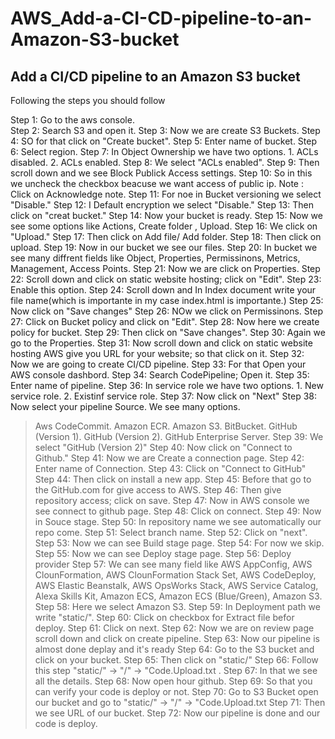 # AWS_Add-a-CI-CD-pipeline-to-an-Amazon-S3-bucket


<H2>Add a CI/CD pipeline to an Amazon S3 bucket</H2>

Following the steps you should follow

Step 1: Go to the aws console.<br>
Step 2: Search S3 and open it.
Step 3: Now we are create S3 Buckets.
Step 4: SO for that click on "Create bucket".
Step 5: Enter name of bucket. 
Step 6: Select region.
Step 7: In Object Ownership we have two options.
	1. ACLs disabled.
	2. ACLs enabled.
Step 8: We select "ACLs enabled".
Step 9: Then scroll down and we see Block Publick Access settings.
Step 10: So in this we uncheck the checkbox beacuse we want access of public ip.
Note : Click on Acknowledge note.
Step 11: For noe in Bucket versioning we select "Disable."
Step 12: I Default encryption we select "Disable."
Step 13: Then click on "creat bucket."
Step 14: Now your bucket is ready.
Step 15: Now we see some options like Actions, Create folder , Upload.
Step 16: We click on "Upload."
Step 17: Then click on Add file/ Add folder.
Step 18: Then click on upload.
Step 19: Now in our bucket we see our files.
Step 20: In bucket we see many diffrent fields like Object, Properties, Permissinons, Metrics, Management, Access Points.
Step 21: Now we are click on Properties.
Step 22: Scroll down and click on static website hosting; click on "Edit".
Step 23: Enable this option.
Step 24: Scroll down and In Index document write your file name(which is importante in my case index.html is importante.)
Step 25: Now click on "Save changes"
Step 26: NOw we click on Permissinons.
Step 27: Click on Bucket policy and click on "Edit".
Step 28: Now here we create policy for bucket.
Step 29: Then click on "Save changes".
Step 30: Again we go to the Properties.
Step 31: Now scroll down and click on static website hosting AWS give you URL for your website; so that click on it.
Step 32: Now we are going to create CI/CD pipeline.
Step 33: For that Open your AWS console dashbord.
Step 34: Search CodePipeline; Open it.
Step 35: Enter name of pipeline.
Step 36: In service role we have two options.
	1. New service role.
	2. Existinf service role.
Step 37: Now click on "Next"
Step 38: Now select your pipeline Source.
We see many options.
> Aws CodeCommit.
> Amazon ECR.
> Amazon S3.
> BitBucket.
> GitHub (Version 1).
> GitHub (Version 2).
> GitHub Enterprise Server.
Step 39: We select "GitHub (Version 2)"
Step 40: Now click on "Connect to Github."
Step 41: Now we are Create a connection page.
Step 42: Enter name of Connection.
Step 43: Click on "Connect to GitHub"
Step 44: Then click on install a new app.
Step 45: Before that go to the GitHub.com for give access to AWS.
Step 46: Then give repository access; click on save.
Step 47: Now in AWS console we see connect to github page.
Step 48: Click on connect.
Step 49: Now in Souce stage.
Step 50: In repository name we see automatically our repo come.
Step 51: Select branch name.
Step 52: Click on "next".
Step 53: Now we can see Build stage page.
Step 54: For now we skip.
Step 55: Now we can see Deploy stage page.
Step 56: Deploy provider 
Step 57: We can see many field like AWS AppConfig, AWS ClounFormation, AWS ClounFormation Stack Set, AWS CodeDeploy, AWS Elastic Beanstalk, AWS OpsWorks Stack, AWS Service Catalog, Alexa Skills Kit, Amazon ECS, Amazon ECS (Blue/Green), Amazon S3.
Step 58: Here we select Amazon S3.
Step 59: In Deployment path we write "static/".
Step 60: Click on checkbox for Extract file befor deploy.
Step 61: Click on next.
Step 62: Now we are on review page scroll down and click on create pipeline.
Step 63: Now our pipeline is almost done deplay and it's ready 
Step 64: Go to the S3 bucket and click on your bucket.
Step 65: Then click on "static/"
Step 66: Follow this step "static/" -> "/" -> "Code.Upload.txt .
Step 67: In that we see all the details.
Step 68: Now open hour github.
Step 69: So that you can verify your code is deploy or not.
Step 70: Go to S3 Bucket open our bucket and go to "static/" -> "/" -> "Code.Upload.txt 
Step 71: Then we see URL of our bucket.
Step 72: Now our pipeline is done and our code is deploy.
